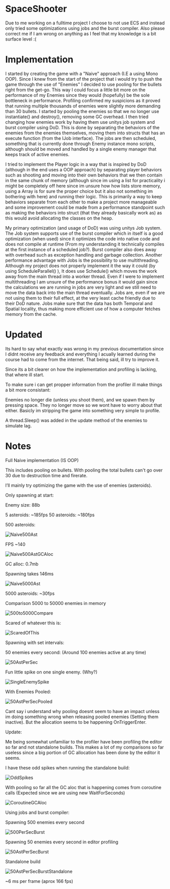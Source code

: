 # SpaceShooter
 
Due to me working on a fulltime project I choose to not use ECS and instead only tried some optimizations using jobs and the burst compiler. Also please correct me if I am wrong on anything as I feel that my knowledge is a bit surface level :(

# Implementation

I started by creating the game with a "Naive" approach (I.E a using Mono OOP). Since I knew from the start of the project that i would try to push the game through the use of "Enemies" I decided to use pooling for the bullets right from the get-go. This way I could focus a little bit more on the performance of my Enemies since they would (hopefully) be the sole bottleneck in performance. Profiling confirmed my suspicions as it proved that running multiple thousands of enemies were slightly more demanding than 30 bullets. I started by pooling the enemies so that we no longer use instantiate() and destroy(), removing some GC overhead. I then tried changing how enemies work by having them use unitys job system and burst compiler using DoD. This is done by separating the behaviors of the enemies from the enemies themselves, moving them into structs that has an execute function (from the IJob interface). The jobs are then scheduled, something that is currently done through Enemy instance mono scripts, although should be moved and handled by a single enemy manager that keeps track of active enemies.

I tried to implement the Player logic in a way that is inspired by DoD (although in the end uses a OOP approach) by separating player behaviors such as shooting and moving into their own behaviors that we then contain in the same chunk of memory (although since im using a list for practicality i might be completely off here since im unsure how how lists store memory, using a Array is for sure the proper choice but it also not something im bothering with here) and running their logic. This is primarily a way to keep behaviors separate from each other to make a project more manageable and some improvement could be made from a performance standpoint such as making the behaviors into struct (that they already basically work as) as this would avoid allocating the classes on the heap. 

My primary optimization (and usage of DoD) was using unitys Job system. The Job system supports use of the burst compiler which in itself is a good optimization (when used) since it optimizes the code into native code and does not compile at runtime (From my understanding it technically compiles at the first instance of a scheduled job?). Burst compiler also does away with overhead such as exception handling and garbage collection. Another performance advantage with Jobs is the possibility to use multithreading. Although my project does not properly implement it the way it could (by using ScheduleParallel() ), It does use Schedule() which moves the work away from the main thread into a worker thread. Even if I were to implement multithreading I am unsure of the performance bonus it would gain since the calculations we are running in jobs are very light and we still need to move the data back into the main thread eventually. Jobs are, even if we are not using them to their full effect, at the very least cache friendly due to their DoD nature. Jobs make sure that the data has both Temporal and Spatial locality, thus making more efficient use of how a computer fetches memory from the cache.


# Updated

Its hard to say what exactly was wrong in my previous documentation since I didnt receive any feedback and everything I acually learned during the course had to come from the internet. That being said, ill try to improve it. 

Since its a bit clearer on how the implementation and profiling is lacking, that where ill start. 

To make sure i can get propper information from the profiler ill make things a bit more consistant:

Enemies no longer die (unless you shoot them), and we spawn them by pressing space.
They no longer move so we wont have to worry about that either.
Basicly im stripping the game into something very simple to profile.


A thread.Sleep() was added in the update method of the enemies to simulate lag. 



# Notes

Full Naive implementation 
(IS OOP)

This includes pooling on bullets. With pooling the total bullets can't go over 30 due to destruction time and firerate. 

I’ll mainly try optimizing the game with the use of enemies (asteroids).

Only spawning at start:

Enemy size: 88b

5 asteroids: ~185fps
50 asteroids: ~180fps

500 asteroids:

![Naive500Ast](https://github.com/LostmyCigar/SpaceShooter/assets/60781151/99b83ef9-5ebb-4b2d-92aa-5a91b25b8588)

 FPS ~140
 
 ![Naive500AstGCAloc](https://github.com/LostmyCigar/SpaceShooter/assets/60781151/cae3bcc0-c96c-4357-9ff6-760c5161d8b0)

GC alloc: 0.7mb

Spawning takes 146ms 

![Naive5000Ast](https://github.com/LostmyCigar/SpaceShooter/assets/60781151/bca46253-bc27-4b04-8a1f-4ce13fee7a58)

5000 asteroids: ~30fps

Comparison 5000 to 50000 enemies in memory 
 
![500to5000Compare](https://github.com/LostmyCigar/SpaceShooter/assets/60781151/b236c119-5098-4602-a4d0-9897ea10fcc9)


Scared of whatever this is:

![ScaredOfThis](https://github.com/LostmyCigar/SpaceShooter/assets/60781151/f1be5ffc-1cc2-40e4-ae1b-ab3af5f74e07)


Spawning with set intervals:

50 enemies every second:
(Around 100 enemies active at any time)

![50AstPerSec](https://github.com/LostmyCigar/SpaceShooter/assets/60781151/c62e90c3-3f5b-42c8-9345-f445aa617f6a)



Fun little spike on one single enemy. (Why?)

![SingleEnemySpike](https://github.com/LostmyCigar/SpaceShooter/assets/60781151/ebcf999f-5212-4b12-9435-c5f7a4628cb2)

With Enemies Pooled:

![50AstPerSecPooled](https://github.com/LostmyCigar/SpaceShooter/assets/60781151/02c9109c-ba5e-4011-b0d0-4bc3d74f4d89)

Cant say i understand why pooling doesnt seem to have an impact unless im doing something wrong when releasing pooled enemies (Setting them inactive). But the allocation seems to be happening OnTriggerEnter. 


Update: 

Me being somewhat unfamiliar to the profiler have been profiling the editor so far and not standalone builds. This makes a lot of my comparisons so far useless since a big portion of GC allocation has been done by the editor it seems.


I have these odd spikes when running the standalone build:

![OddSpikes](https://github.com/LostmyCigar/SpaceShooter/assets/60781151/9ca760ff-3444-4ac6-bedb-c5c8383f9c09)



With pooling so far all the GC aloc that is happening comes from coroutine calls (Expected since we are using new WaitForSeconds)

![CoroutineGCAloc](https://github.com/LostmyCigar/SpaceShooter/assets/60781151/302cf13e-33a5-4816-b760-31297a770278)



Using jobs and burst compiler:


Spawning 500 enemies every second

![500PerSecBurst](https://github.com/LostmyCigar/SpaceShooter/assets/60781151/a14f8ef9-3fc0-40b0-abad-b3579cc4ed79)


Spawning 50 enemies every second in editor profiling

![50AstPerSecBurst](https://github.com/LostmyCigar/SpaceShooter/assets/60781151/aaf876b5-db8f-43a5-b53e-63f002be9527)

Standalone build

![50AstPerSecBurstStandalone](https://github.com/LostmyCigar/SpaceShooter/assets/60781151/70245bac-6665-460a-9ef3-f69c4d78fc16)

~6 ms per frame (aprox 166 fps)

